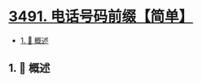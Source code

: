 # [3491. 电话号码前缀【简单】](https://github.com/tnotesjs/TNotes.leetcode/tree/main/notes/3491.%20%E7%94%B5%E8%AF%9D%E5%8F%B7%E7%A0%81%E5%89%8D%E7%BC%80%E3%80%90%E7%AE%80%E5%8D%95%E3%80%91)

<!-- region:toc -->

- [1. 📝 概述](#1--概述)

<!-- endregion:toc -->

## 1. 📝 概述
